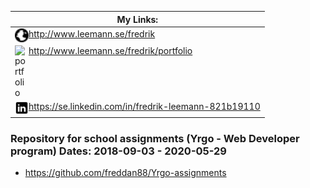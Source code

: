 |My Links: |
|----------|
|<img align="left" alt="website" width="22px" src="https://raw.githubusercontent.com/iconic/open-iconic/master/svg/globe.svg" />http://www.leemann.se/fredrik|
|<img align="left" alt="portfolio" width="22px" src="https://raw.githubusercontent.com/simple-icons/simple-icons/develop/icons/codesandbox.svg" />http://www.leemann.se/fredrik/portfolio|
|<img align="left" alt="linkedin" width="22px" src="https://raw.githubusercontent.com/simple-icons/simple-icons/develop/icons/linkedin.svg" />https://se.linkedin.com/in/fredrik-leemann-821b19110|

### Repository for school assignments (Yrgo - Web Developer program) Dates: 2018-09-03 - 2020-05-29
- https://github.com/freddan88/Yrgo-assignments
